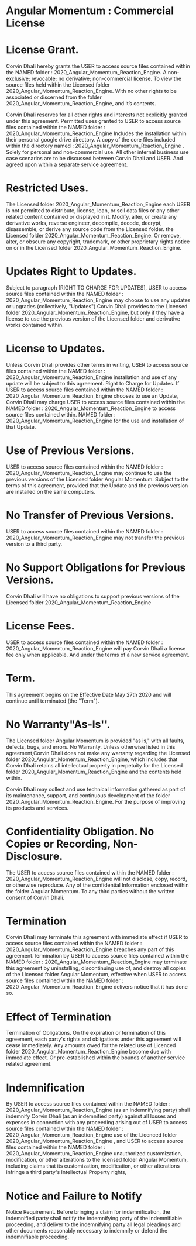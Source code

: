 # Angular Momentum : Commercial License


# License Grant.
Corvin Dhali hereby grants the USER to access source files contained within the NAMED folder : 2020_Angular_Momentum_Reaction_Engine. A non-exclusive; revocable; no derivative; non-commercial license. To view the source files held within the Licensed folder 2020_Angular_Momentum_Reaction_Engine. With no other rights to be associated or discerned from the folder 2020_Angular_Momentum_Reaction_Engine, and it’s contents.

Corvin Dhali reserves for all other rights and interests not explicitly granted under this agreement. Permitted uses granted to USER to access source files contained within the NAMED folder : 2020_Angular_Momentum_Reaction_Engine Includes the installation within their personal google drive directory. A copy of the core files included within the directory named : 2020_Angular_Momentum_Reaction_Engine . Solely for personal and non-commercial use. All other internal business use case scenarios are to be discussed between Corvin Dhali and USER. And agreed upon within a separate service agreement.

# Restricted Uses.
The Licensed folder 2020_Angular_Momentum_Reaction_Engine each USER is not permitted to distribute, license, loan, or sell data files or any other related content contained or displayed in it. Modify, alter, or create any derivative works, reverse engineer, decompile, decode, decrypt, disassemble, or derive any source code from the Licensed folder. the Licensed folder 2020_Angular_Momentum_Reaction_Engine. Or remove, alter, or obscure any copyright, trademark, or other proprietary rights notice on or in the Licensed folder 2020_Angular_Momentum_Reaction_Engine.

# Updates Right to Updates.
Subject to paragraph [RIGHT TO CHARGE FOR UPDATES],
USER to access source files contained within the NAMED folder : 2020_Angular_Momentum_Reaction_Engine may choose to use any updates or upgrades (collectively, "Updates") Corvin Dhali provides to the Licensed folder 2020_Angular_Momentum_Reaction_Engine, but only if they have a license to use the previous version of the Licensed folder and derivative works contained within.

# License to Updates.
Unless Corvin Dhali provides other terms in writing, USER to access source files contained within the NAMED folder : 2020_Angular_Momentum_Reaction_Engine installation and use of any update will be subject to this agreement.
Right to Charge for Updates.
If USER to access source files contained within the NAMED folder : 2020_Angular_Momentum_Reaction_Engine chooses to use an Update, Corvin Dhali may charge USER to access source files contained within the NAMED folder : 2020_Angular_Momentum_Reaction_Engine to access source files contained within. NAMED folder : 2020_Angular_Momentum_Reaction_Engine for the use and installation of that Update.

# Use of Previous Versions.
USER to access source files contained within the NAMED folder : 2020_Angular_Momentum_Reaction_Engine may continue to use the previous versions of the Licensed folder Angular Momentum. Subject to the terms of this agreement, provided that the Update and the previous version are installed on the same computers.

# No Transfer of Previous Versions.
USER to access source files contained within the NAMED folder : 2020_Angular_Momentum_Reaction_Engine may not transfer the previous version to a third party.

# No Support Obligations for Previous Versions.
Corvin Dhali will have no obligations to support previous versions of the Licensed folder 2020_Angular_Momentum_Reaction_Engine

# License Fees.
USER to access source files contained within the NAMED folder : 2020_Angular_Momentum_Reaction_Engine will pay Corvin Dhali  a license fee only when applicable. And under the terms of a new service agreement.

# Term.
This agreement begins on the Effective Date May 27th 2020 and will continue until terminated (the "Term").

# No Warranty"As-Is''.
The Licensed folder Angular Momentum is provided "as is," with all faults, defects, bugs, and errors. No Warranty. Unless otherwise listed in this agreement,Corvin Dhali does not make any warranty regarding the Licensed folder 2020_Angular_Momentum_Reaction_Engine, which includes that Corvin Dhali retains all intellectual property in perpetuity for the Licensed folder 2020_Angular_Momentum_Reaction_Engine and the contents held within.

Corvin Dhali may collect and use technical information gathered as part of its maintenance, support, and continuous development of the folder 2020_Angular_Momentum_Reaction_Engine. For the purpose of improving its products and services.

# Confidentiality Obligation. No Copies or Recording, Non-Disclosure.
The USER to access source files contained within the NAMED folder : 2020_Angular_Momentum_Reaction_Engine will not disclose, copy, record, or otherwise reproduce. Any of the confidential Information enclosed within the folder Angular Momentum. To any third parties without the written consent of Corvin Dhali.


# Termination
Corvin Dhali may terminate this agreement with immediate effect if
USER to access source files contained within the NAMED folder : 2020_Angular_Momentum_Reaction_Engine breaches any part of this agreement.Termination by USER to access source files contained within the NAMED folder : 2020_Angular_Momentum_Reaction_Engine may terminate this agreement by uninstalling, discontinuing use of, and destroy all copies of the Licensed folder Angular Momentum, effective when USER to access source files contained within the NAMED folder : 2020_Angular_Momentum_Reaction_Engine delivers notice that it has done so.

# Effect of Termination
Termination of Obligations. On the expiration or termination of this agreement, each party's rights and obligations under this agreement will cease immediately.
Any amounts owed for the related use of Licenced folder 2020_Angular_Momentum_Reaction_Engine become due with immediate effect. Or pre-established within the bounds of another service related agreement.


# Indemnification
By USER to access source files contained within the NAMED folder : 2020_Angular_Momentum_Reaction_Engine (as an indemnifying party) shall indemnify Corvin Dhali  (as an indemnified party) against all losses and expenses in connection with any proceeding arising out of USER to access source files contained within the NAMED folder : 2020_Angular_Momentum_Reaction_Engine use of the Licenced folder 2020_Angular_Momentum_Reaction_Engine , and USER to access source files contained within the NAMED folder : 2020_Angular_Momentum_Reaction_Engine unauthorized customization, modification, or other alterations to the licensed folder Angular Momentum, including claims that its customization, modification, or other alterations infringe a third party's Intellectual Property rights,

# Notice and Failure to Notify
Notice Requirement. Before bringing a claim for indemnification, the indemnified party shall notify the indemnifying party of the indemnifiable proceeding, and deliver to the indemnifying party all legal pleadings and other documents reasonably necessary to indemnify or defend the indemnifiable proceeding.
